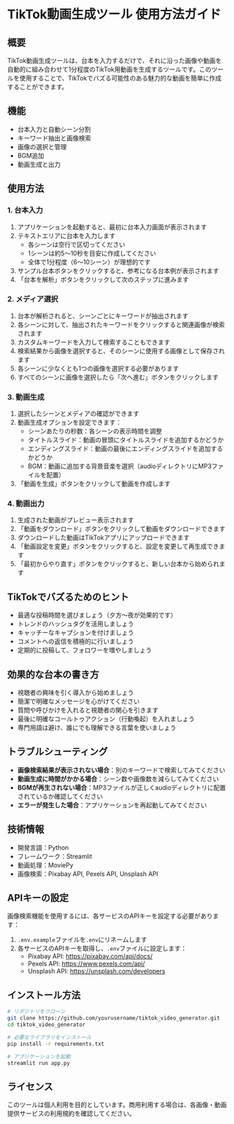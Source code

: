 # TikTok動画生成ツール 使用方法ガイド

## 概要

TikTok動画生成ツールは、台本を入力するだけで、それに沿った画像や動画を自動的に組み合わせて1分程度のTikTok用動画を生成するツールです。このツールを使用することで、TikTokでバズる可能性のある魅力的な動画を簡単に作成することができます。

## 機能

- 台本入力と自動シーン分割
- キーワード抽出と画像検索
- 画像の選択と管理
- BGM追加
- 動画生成と出力

## 使用方法

### 1. 台本入力

1. アプリケーションを起動すると、最初に台本入力画面が表示されます
2. テキストエリアに台本を入力します
   - 各シーンは空行で区切ってください
   - 1シーンは約5〜10秒を目安に作成してください
   - 全体で1分程度（6〜10シーン）が理想的です
3. サンプル台本ボタンをクリックすると、参考になる台本例が表示されます
4. 「台本を解析」ボタンをクリックして次のステップに進みます

### 2. メディア選択

1. 台本が解析されると、シーンごとにキーワードが抽出されます
2. 各シーンに対して、抽出されたキーワードをクリックすると関連画像が検索されます
3. カスタムキーワードを入力して検索することもできます
4. 検索結果から画像を選択すると、そのシーンに使用する画像として保存されます
5. 各シーンに少なくとも1つの画像を選択する必要があります
6. すべてのシーンに画像を選択したら「次へ進む」ボタンをクリックします

### 3. 動画生成

1. 選択したシーンとメディアの確認ができます
2. 動画生成オプションを設定できます：
   - シーンあたりの秒数：各シーンの表示時間を調整
   - タイトルスライド：動画の冒頭にタイトルスライドを追加するかどうか
   - エンディングスライド：動画の最後にエンディングスライドを追加するかどうか
   - BGM：動画に追加する背景音楽を選択（audioディレクトリにMP3ファイルを配置）
3. 「動画を生成」ボタンをクリックして動画を作成します

### 4. 動画出力

1. 生成された動画がプレビュー表示されます
2. 「動画をダウンロード」ボタンをクリックして動画をダウンロードできます
3. ダウンロードした動画はTikTokアプリにアップロードできます
4. 「動画設定を変更」ボタンをクリックすると、設定を変更して再生成できます
5. 「最初からやり直す」ボタンをクリックすると、新しい台本から始められます

## TikTokでバズるためのヒント

- 最適な投稿時間を選びましょう（夕方〜夜が効果的です）
- トレンドのハッシュタグを活用しましょう
- キャッチーなキャプションを付けましょう
- コメントへの返信を積極的に行いましょう
- 定期的に投稿して、フォロワーを増やしましょう

## 効果的な台本の書き方

- 視聴者の興味を引く導入から始めましょう
- 簡潔で明確なメッセージを心がけてください
- 質問や呼びかけを入れると視聴者の関心を引きます
- 最後に明確なコールトゥアクション（行動喚起）を入れましょう
- 専門用語は避け、誰にでも理解できる言葉を使いましょう

## トラブルシューティング

- **画像検索結果が表示されない場合**：別のキーワードで検索してみてください
- **動画生成に時間がかかる場合**：シーン数や画像数を減らしてみてください
- **BGMが再生されない場合**：MP3ファイルが正しくaudioディレクトリに配置されているか確認してください
- **エラーが発生した場合**：アプリケーションを再起動してみてください

## 技術情報

- 開発言語：Python
- フレームワーク：Streamlit
- 動画処理：MoviePy
- 画像検索：Pixabay API, Pexels API, Unsplash API

## APIキーの設定

画像検索機能を使用するには、各サービスのAPIキーを設定する必要があります：

1. `.env.example`ファイルを`.env`にリネームします
2. 各サービスのAPIキーを取得し、`.env`ファイルに設定します：
   - Pixabay API: https://pixabay.com/api/docs/
   - Pexels API: https://www.pexels.com/api/
   - Unsplash API: https://unsplash.com/developers

## インストール方法

```bash
# リポジトリをクローン
git clone https://github.com/yourusername/tiktok_video_generator.git
cd tiktok_video_generator

# 必要なライブラリをインストール
pip install -r requirements.txt

# アプリケーションを起動
streamlit run app.py
```

## ライセンス

このツールは個人利用を目的としています。商用利用する場合は、各画像・動画提供サービスの利用規約を確認してください。
